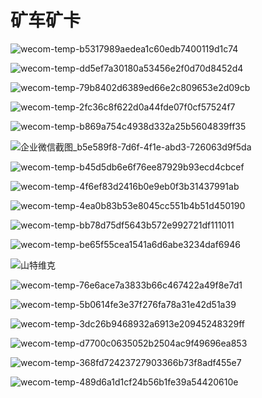 # 矿车矿卡

![wecom-temp-b5317989aedea1c60edb7400119d1c74](Mining.assets/wecom-temp-b5317989aedea1c60edb7400119d1c74.png)

![wecom-temp-dd5ef7a30180a53456e2f0d70d8452d4](Mining.assets/wecom-temp-dd5ef7a30180a53456e2f0d70d8452d4.jpg)

![wecom-temp-79b8402d6389ed66e2c809653e2d09cb](Mining.assets/wecom-temp-79b8402d6389ed66e2c809653e2d09cb.jpg)

![wecom-temp-2fc36c8f622d0a44fde07f0cf57524f7](Mining.assets/wecom-temp-2fc36c8f622d0a44fde07f0cf57524f7.jpg)

![wecom-temp-b869a754c4938d332a25b5604839ff35](Mining.assets/wecom-temp-b869a754c4938d332a25b5604839ff35.png)



![企业微信截图_b5e589f8-7d6f-4f1e-abd3-726063d9f5da](Mining.assets/%E4%BC%81%E4%B8%9A%E5%BE%AE%E4%BF%A1%E6%88%AA%E5%9B%BE_b5e589f8-7d6f-4f1e-abd3-726063d9f5da.png)

![wecom-temp-b45d5db6e6f76ee87929b93ecd4cbcef](Mining.assets/wecom-temp-b45d5db6e6f76ee87929b93ecd4cbcef.png)

![wecom-temp-4f6ef83d2416b0e9eb0f3b31437991ab](Mining.assets/wecom-temp-4f6ef83d2416b0e9eb0f3b31437991ab.png)

![wecom-temp-4ea0b83b53e8045cc551b4b51d450190](Mining.assets/wecom-temp-4ea0b83b53e8045cc551b4b51d450190.jpg)

![[wecom-temp-bb78d75df5643b572e992721df111011](https://mp.weixin.qq.com/s?__biz=MzU3NjU5MDY3NQ%3D%3D&mid=2247540142&idx=4&sn=9775abb42f6c717cff8b921e1107865e&chksm=fd139b92ca6412846a34c8342beadde5c405d2793237985d24d0d169fdaa73f4962f5221e5fb&mpshare=1&scene=1&srcid=09099ZKPfnKedGawS80lp8VM&sharer_sharetime=1631160848844&sharer_shareid=94ee7e8302d8a6f4bf452858280a47e4&version=3.1.18.90318&platform=mac#rd)](Mining.assets/wecom-temp-bb78d75df5643b572e992721df111011.jpg)

![wecom-temp-be65f55cea1541a6d6abe3234daf6946](Mining.assets/wecom-temp-be65f55cea1541a6d6abe3234daf6946.png)

![[山特维克](https://mp.weixin.qq.com/s?__biz=MzA3MjExNDU2NQ%3D%3D&mid=2651651199&idx=1&sn=56acf9359d6e248007e506be27058c74&chksm=84db1495b3ac9d838a65e037f8c846dc5c8297d70b43b6b20c7c3ac344505880b615ce051f9f&mpshare=1&scene=1&srcid=0813DY3waryM8IsBm2giWrLT&sharer_sharetime=1628832783668&sharer_shareid=f9fc55907139617307cb20b918f6b448&version=3.1.18.90318&platform=mac#rd)](Mining.assets/640.png)

![wecom-temp-76e6ace7a3833b66c467422a49f8e7d1](Mining.assets/wecom-temp-76e6ace7a3833b66c467422a49f8e7d1.png)

![wecom-temp-5b0614fe3e37f276fa78a31e42d51a39](Mining.assets/wecom-temp-5b0614fe3e37f276fa78a31e42d51a39.jpg)

![wecom-temp-3dc26b9468932a6913e20945248329ff](Mining.assets/wecom-temp-3dc26b9468932a6913e20945248329ff.png)

![wecom-temp-d7700c0635052b2504ac9f49696ea853](Mining.assets/wecom-temp-d7700c0635052b2504ac9f49696ea853.png)

![wecom-temp-368fd72423727903366b73f8adf455e7](Mining.assets/wecom-temp-368fd72423727903366b73f8adf455e7.jpg)

![wecom-temp-489d6a1d1cf24b56b1fe39a54420610e](Mining.assets/wecom-temp-489d6a1d1cf24b56b1fe39a54420610e.png)